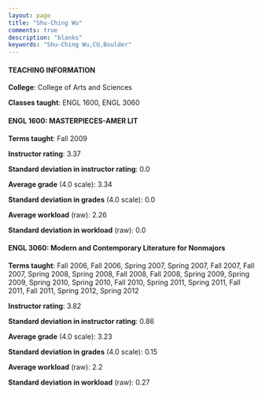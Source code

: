 ```yaml
---
layout: page
title: "Shu-Ching Wu" 
comments: true
description: "blanks"
keywords: "Shu-Ching Wu,CU,Boulder"
---
```

<head>
<script src="https://ajax.googleapis.com/ajax/libs/jquery/2.1.3/jquery.min.js"></script>
<script src="https://dl.dropboxusercontent.com/s/pc42nxpaw1ea4o9/highcharts.js?dl=0"></script>
<!-- <script src="../assets/js/highcharts.js"></script> -->
<style type="text/css">@font-face {
	font-family: "Bebas Neue";
	src: url(https://www.filehosting.org/file/details/544349/BebasNeue Regular.otf) format("opentype");
	}
	h1.Bebas { 
		font-family: "Bebas Neue", Verdana, Tahoma;
	}
</style>
</head>
	   
#### TEACHING INFORMATION

**College**: College of Arts and Sciences

**Classes taught**: ENGL 1600, ENGL 3060

#### ENGL 1600: MASTERPIECES-AMER LIT

**Terms taught**: Fall 2009

**Instructor rating**: 3.37

**Standard deviation in instructor rating**: 0.0

**Average grade** (4.0 scale): 3.34

**Standard deviation in grades** (4.0 scale): 0.0

**Average workload** (raw): 2.26

**Standard deviation in workload** (raw): 0.0

#### ENGL 3060: Modern and Contemporary Literature for Nonmajors

**Terms taught**: Fall 2006, Fall 2006, Spring 2007, Spring 2007, Fall 2007, Fall 2007, Spring 2008, Spring 2008, Fall 2008, Fall 2008, Spring 2009, Spring 2009, Spring 2010, Spring 2010, Fall 2010, Spring 2011, Spring 2011, Fall 2011, Fall 2011, Spring 2012, Spring 2012

**Instructor rating**: 3.82

**Standard deviation in instructor rating**: 0.86

**Average grade** (4.0 scale): 3.23

**Standard deviation in grades** (4.0 scale): 0.15

**Average workload** (raw): 2.2

**Standard deviation in workload** (raw): 0.27

